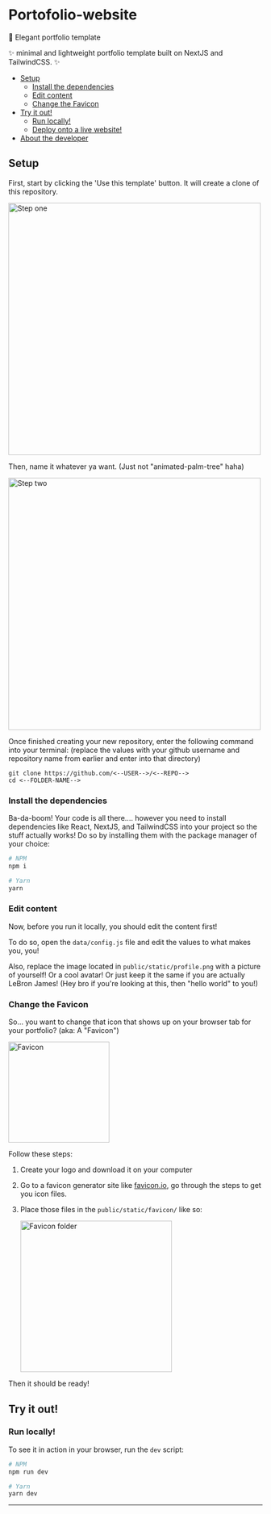 # Portofolio-website
🌟️ Elegant portfolio template

 ✨ minimal and lightweight portfolio template built on NextJS and TailwindCSS. ✨

* [Setup](#setup)
    * [Install the dependencies](#install-the-dependencies)
    * [Edit content](#edit-content)
    * [Change the Favicon](#change-the-favicon)
* [Try it out!](#try-it-out)
    * [Run locally!](#run-locally)
    * [Deploy onto a live website!](#deploy-onto-a-live-website)
* [About the developer](#about-the-developer)


## Setup

First, start by clicking the 'Use this template' button. It will create a clone of this repository.

<img src="step1.png" alt="Step one" width="500" />

Then, name it whatever ya want. (Just not "animated-palm-tree" haha)

<img src="step2.png" alt="Step two" width="500" />

Once finished creating your new repository, enter the following command into your terminal: (replace the values with your github username and repository name from earlier and enter into that directory)

```
git clone https://github.com/<--USER-->/<--REPO-->
cd <--FOLDER-NAME-->
```

### Install the dependencies

Ba-da-boom! Your code is all there.... however you need to install dependencies like React, NextJS, and TailwindCSS into your project so the stuff actually works! Do so by installing them with the package manager of your choice:

```bash
# NPM
npm i

# Yarn
yarn
```

### Edit content

Now, before you run it locally, you should edit the content first!

To do so, open the `data/config.js` file and edit the values to what makes you, you!

Also, replace the image located in `public/static/profile.png` with a picture of yourself! Or a cool avatar! Or just keep it the same if you are actually LeBron James! (Hey bro if you're looking at this, then "hello world" to you!)

### Change the Favicon

So... you want to change that icon that shows up on your browser tab for your portfolio? (aka: A "Favicon")

<img src="./changeFavicon.png" alt="Favicon" width="200" />

Follow these steps:

1. Create your logo and download it on your computer
2. Go to a favicon generator site like [favicon.io](https://favicon.io), go through the steps to get you icon files.
3. Place those files in the `public/static/favicon/` like so:

    <img src="./faviconFolder.png" alt="Favicon folder" width="300" />

Then it should be ready!

## Try it out!

### Run locally!

To see it in action in your browser, run the `dev` script:

```bash
# NPM
npm run dev

# Yarn
yarn dev
```






---------
